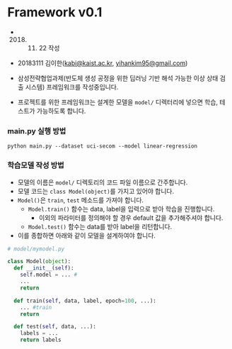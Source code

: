 # Framework v0.1
  
* 2018. 11. 22 작성
* 20183111 김이한(kabi@kaist.ac.kr, yihankim95@gmail.com)

* 삼성전략협업과제(반도체 생성 공정을 위한 딥러닝 기반 해석 가능한 이상 상태 검출 시스템) 프레임워크를 작성중입니다.
* 프로젝트를 위한 프레임워크는 설계한 모델을 `model/` 디렉터리에 넣으면 학습, 테스트가 가능하도록 합니다.


### main.py 실행 방법

`python main.py --dataset uci-secom --model linear-regression`

### 학습모델 작성 방법

* 모델의 이름은 `model/` 디렉토리의 코드 파일 이름으로 간주합니다.
* 모델 코드는 `class Model(object)`를 가지고 있어야 합니다.
* `Model()`은 `train`, `test` 메소드를 가져야 합니다.
  * `Model.train()` 함수는 data, label을 입력으로 받아 학습을 진행합니다.
    * 이외의 파라미터를 정의해야 할 경우 default 값을 추가해주셔야 합니다.
  * `Model.test()` 함수는 data를 받아 label을 리턴합니다.
* 이를 종합하면 아래와 같이 모델을 설계하여야 합니다.

```python
# model/mymodel.py 

class Model(object):
  def __init__(self):
    self.model = ... #
    ...
    return

  def train(self, data, label, epoch=100, ...):
    ... #train
    return 

  def test(self, data, ...):
    labels = ...
    return labels
```

